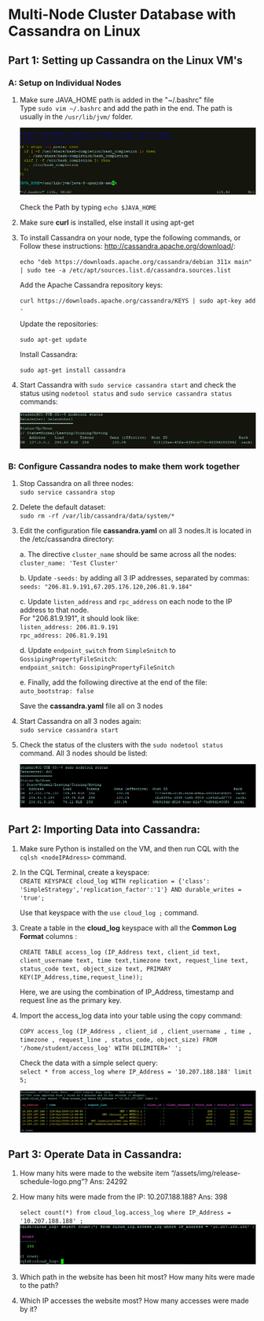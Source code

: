 # Multi-Node Cluster Database with Cassandra on Linux

## Part 1: Setting up Cassandra on the Linux VM's
### A: Setup on Individual Nodes

1. Make sure JAVA_HOME path is added in the "~/.bashrc" file  
	Type `sudo vim ~/.bashrc` and add the path in the end. The path is usually in the `/usr/lib/jvm/` folder.

	![alt text](https://github.com/nishchalnigam/2750-Cassandra/blob/master/Gallery/Bashrc%20file.PNG) 
  
	Check the Path by typing `echo $JAVA_HOME`

2. Make sure **curl** is installed, else install it using apt-get

3. To install Cassandra on your node, type the following commands, or Follow these instructions: http://cassandra.apache.org/download/:

	`echo "deb https://downloads.apache.org/cassandra/debian 311x main" | sudo tee -a /etc/apt/sources.list.d/cassandra.sources.list`

	Add the Apache Cassandra repository keys:
	
	`curl https://downloads.apache.org/cassandra/KEYS | sudo apt-key add -`

	Update the repositories:
	
	`sudo apt-get update`

	Install Cassandra:
	
	`sudo apt-get install cassandra`

4. Start Cassandra with `sudo service cassandra start` and check the status using `nodetool status` and `sudo service cassandra status` commands:

	![alt text](https://github.com/nishchalnigam/2750-Cassandra/blob/master/Gallery/Nodetool%20status.JPG) 

### B: Configure Cassandra nodes to make them work together

1. Stop Cassandra on all three nodes:  
	`sudo service cassandra stop`

2. Delete the default dataset:  
	`sudo rm -rf /var/lib/cassandra/data/system/*`

3. Edit the configuration file **cassandra.yaml** on all 3 nodes.It is located in the /etc/cassandra directory:

	a. The directive `cluster_name` should be same across all the nodes:  
	`cluster_name: 'Test Cluster'`
	
	b. Update `-seeds:` by adding all 3 IP addresses, separated by commas:  
	`seeds: "206.81.9.191,67.205.176.120,206.81.9.184"`
	
	c. Update `listen_address` and `rpc_address` on each node to the IP address to that node.  
	For "206.81.9.191", it should look like:  
	`listen_address: 206.81.9.191`  
	`rpc_address: 206.81.9.191`
	
	d. Update `endpoint_switch` from `SimpleSnitch` to `GossipingPropertyFileSnitch`:  
	`endpoint_snitch: GossipingPropertyFileSnitch`
	
	e. Finally, add the following directive at the end of the file:  
	`auto_bootstrap: false`
	
	Save the **cassandra.yaml** file all on 3 nodes

4. Start Cassandra on all 3 nodes again:  
	`sudo service cassandra start`

5. Check the status of the clusters with the `sudo nodetool status` command. All 3 nodes should be listed:  

	![alt text](https://github.com/nishchalnigam/2750-Cassandra/blob/master/Gallery/MutliNodeCluster.PNG) 


## Part 2: Importing Data into Cassandra:

1. Make sure Python is installed on the VM, and then run CQL with the `cqlsh <nodeIPAdress>` command.  

2. In the CQL Terminal, create a keyspace:  
	`CREATE KEYSPACE cloud_log WITH replication = {'class': 'SimpleStrategy','replication_factor':'1'} AND durable_writes = 'true';`
	
	Use that keyspace with the `use cloud_log ;` command.

3. Create a table in the **cloud_log** keyspace with all the **Common Log Format** columns :  

	`CREATE TABLE access_log (IP_Address text, client_id text, client_username text, time text,timezone text, request_line text, status_code text, object_size text, PRIMARY KEY(IP_Address,time,request_line));`
	
	Here, we are using the combination of IP_Address, timestamp and request line as the primary key.
	
4. Import the access_log data into your table using the copy command:

	`COPY access_log (IP_Address , client_id , client_username , time , timezone , request_line , status_code, object_size) FROM '/home/student/access_log' WITH DELIMITER=' ';`

	Check the data with a simple select query:  
	`select * from access_log where IP_Address = '10.207.188.188' limit 5;`
	
	![alt text](https://github.com/nishchalnigam/2750-Cassandra/blob/master/Gallery/ImportingAccessLog.png) 

## Part 3: Operate Data in Cassandra:
 
1. How many hits were made to the website item “/assets/img/release-schedule-logo.png”?
	Ans: 24292

2. How many hits were made from the IP: 10.207.188.188?
	Ans: 398

	`select count(*) from cloud_log.access_log where IP_Address = '10.207.188.188' ;`
	![alt text](https://github.com/nishchalnigam/2750-Cassandra/blob/master/Gallery/Q2.PNG) 


3. Which path in the website has been hit most? How many hits were made to
the path?

4. Which IP accesses the website most? How many accesses were made by it?
 


